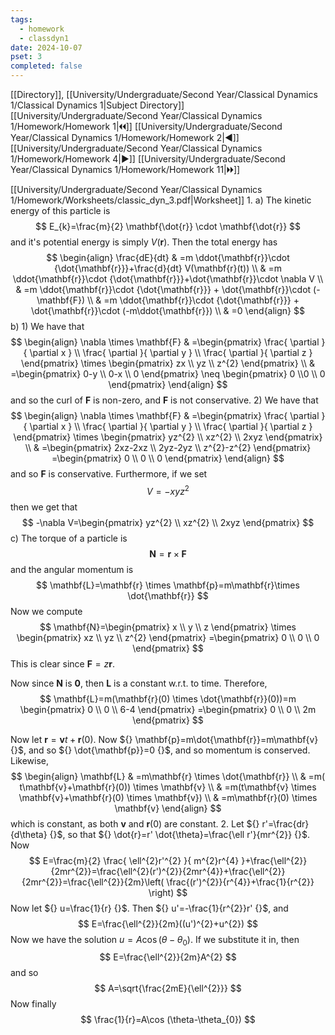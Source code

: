 ```yaml
---
tags:
  - homework
  - classdyn1
date: 2024-10-07
pset: 3
completed: false
---
```

[[Directory]], [[University/Undergraduate/Second Year/Classical Dynamics 1/Classical Dynamics 1|Subject Directory]]
[[University/Undergraduate/Second Year/Classical Dynamics 1/Homework/Homework 1|🞀🞀]] [[University/Undergraduate/Second Year/Classical Dynamics 1/Homework/Homework 2|◀]] [[University/Undergraduate/Second Year/Classical Dynamics 1/Homework/Homework 4|▶]] [[University/Undergraduate/Second Year/Classical Dynamics 1/Homework/Homework 11|🞂🞂]]

[[University/Undergraduate/Second Year/Classical Dynamics 1/Homework/Worksheets/classic_dyn_3.pdf|Worksheet]]
1. 
a)
The kinetic energy of this particle is
$$
E_{k}=\frac{m}{2} \mathbf{\dot{r}} \cdot \mathbf{\dot{r}}
$$
and it's potential energy is simply ${} V(\mathbf{r}) {}$. Then the total energy has
$$
\begin{align}
 \frac{dE}{dt}  & =m \ddot{\mathbf{r}}\cdot {\dot{\mathbf{r}}}+\frac{d}{dt} V(\mathbf{r}(t))   \\
 & =m \ddot{\mathbf{r}}\cdot {\dot{\mathbf{r}}}+\dot{\mathbf{r}}\cdot \nabla V \\
 & =m \ddot{\mathbf{r}}\cdot {\dot{\mathbf{r}}} + \dot{\mathbf{r}}\cdot (-\mathbf{F}) \\
& =m \ddot{\mathbf{r}}\cdot {\dot{\mathbf{r}}} + \dot{\mathbf{r}}\cdot (-m\ddot{\mathbf{r}}) \\
 & =0
 \end{align}
$$
b)
1) 
We have that
$$
\begin{align}
\nabla \times \mathbf{F} & =\begin{pmatrix} \frac{ \partial  }{ \partial x }  \\ \frac{ \partial  }{ \partial y }  \\ \frac{ \partial  }{ \partial z }  \end{pmatrix} \times \begin{pmatrix} zx \\ yz \\ z^{2} \end{pmatrix}  \\
 & =\begin{pmatrix} 0-y \\ 0-x \\ 0 \end{pmatrix} \neq \begin{pmatrix} 0 \\0 \\ 0 \end{pmatrix} 
\end{align}
$$
and so the curl of $\mathbf{F}$ is non-zero, and $\mathbf{F} {}$ is not conservative. 
2) 
We have that 
$$
\begin{align}
\nabla \times \mathbf{F} & =\begin{pmatrix} \frac{ \partial  }{ \partial x }  \\
\frac{ \partial  }{ \partial y }  \\
\frac{ \partial  }{ \partial z } \end{pmatrix} \times \begin{pmatrix} yz^{2} \\ xz^{2} \\ 2xyz \end{pmatrix}  \\
  & =\begin{pmatrix} 2xz-2xz \\ 2yz-2yz \\ z^{2}-z^{2} \end{pmatrix}  =\begin{pmatrix} 0 \\ 0 \\ 0 \end{pmatrix} 
\end{align}
$$
and so $\mathbf{F} {}$ is conservative. Furthermore, if we set
$$
V=-xyz^{2}
$$
then we get that
$$
-\nabla V=\begin{pmatrix} yz^{2} \\ xz^{2} \\ 2xyz \end{pmatrix} 
$$
c)
The torque of a particle is 
$$
\mathbf{N}=\mathbf{r} \times \mathbf{F}
$$
and the angular momentum is
$$
\mathbf{L}=\mathbf{r} \times \mathbf{p}=m\mathbf{r}\times \dot{\mathbf{r}}
$$
Now we compute
$$
\mathbf{N}=\begin{pmatrix} x \\ y \\ z \end{pmatrix} \times \begin{pmatrix} xz \\ yz \\ z^{2} \end{pmatrix} =\begin{pmatrix} 0 \\ 0 \\ 0 \end{pmatrix} 
$$
This is clear since ${} \mathbf{F}=z\mathbf{r} {}$. 

Now since $\mathbf{N} {}$ is $\mathbf{0} {}$, then $\mathbf{L} {}$ is a constant w.r.t. to time. Therefore, 
$$
\mathbf{L}=m(\mathbf{r}(0) \times  \dot{\mathbf{r}}(0))=m \begin{pmatrix} 0 \\ 0 \\ 6-4 \end{pmatrix} =\begin{pmatrix} 0 \\ 0 \\ 2m \end{pmatrix} 
$$

Now let ${} \mathbf{r}=\mathbf{v}t+\mathbf{r}(0) {}$. Now ${} \mathbf{p}=m\dot{\mathbf{r}}=m\mathbf{v} {}$, and so ${} \dot{\mathbf{p}}=0 {}$, and so momentum is conserved. Likewise, 
$$
\begin{align}
\mathbf{L} & =m\mathbf{r} \times  \dot{\mathbf{r}} \\
 & =m( t\mathbf{v}+\mathbf{r}(0)) \times \mathbf{v} \\
 & =m(t\mathbf{v} \times  \mathbf{v}+\mathbf{r}(0) \times  \mathbf{v}) \\
 & =m\mathbf{r}(0) \times  \mathbf{v}
\end{align}
$$
which is constant, as both $\mathbf{v}$ and ${} \mathbf{r}(0) {}$ are constant. 
2. 
Let ${} r'=\frac{dr}{d\theta}  {}$, so that ${} \dot{r}=r' \dot{\theta}=\frac{\ell r'}{mr^{2}} {}$. Now
$$
E=\frac{m}{2} \frac{ \ell^{2}r'^{2} }{ m^{2}r^{4} }+\frac{\ell^{2}}{2mr^{2}}=\frac{\ell^{2}(r')^{2}}{2mr^{4}}+\frac{\ell^{2}}{2mr^{2}}=\frac{\ell^{2}}{2m}\left( \frac{(r')^{2}}{r^{4}}+\frac{1}{r^{2}} \right)
$$
Now let ${} u=\frac{1}{r} {}$. Then ${} u'=-\frac{1}{r^{2}}r' {}$, and
$$
E=\frac{\ell^{2}}{2m}((u')^{2}+u^{2})
$$
Now we have the solution ${} u=A\cos (\theta-\theta_{0}) {}$. If we substitute it in, then
$$
E=\frac{\ell^{2}}{2m}A^{2}
$$
and so 
$$
A=\sqrt{\frac{2mE}{\ell^{2}}}
$$
Now finally
$$
\frac{1}{r}=A\cos (\theta-\theta_{0})
$$

